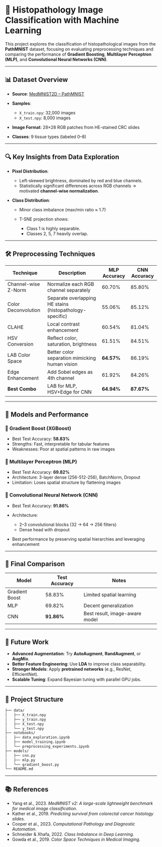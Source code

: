 # 🧬 Histopathology Image Classification with Machine Learning

This project explores the classification of histopathological images from the **PathMNIST** dataset, focusing on evaluating preprocessing techniques and comparing the performance of **Gradient Boosting**, **Multilayer Perceptron (MLP)**, and **Convolutional Neural Networks (CNN)**.

---

## 📊 Dataset Overview

* **Source**: [MedMNIST2D – PathMNIST](https://medmnist.com/)
* **Samples**:

  * `X_train.npy`: 32,000 images
  * `X_test.npy`: 8,000 images
* **Image Format**: 28×28 RGB patches from HE-stained CRC slides
* **Classes**: 9 tissue types (labeled 0–8)

---

## 🔍 Key Insights from Data Exploration

* **Pixel Distribution**:

  * Left-skewed brightness, dominated by red and blue channels.
  * Statistically significant differences across RGB channels → motivated **channel-wise normalization**.

* **Class Distribution**:

  * Minor class imbalance (max/min ratio ≈ 1.7)
  * T-SNE projection shows:

    * Class 1 is highly separable.
    * Classes 2, 5, 7 heavily overlap.

---

## 🛠️ Preprocessing Techniques

| Technique           | Description                                              | MLP Accuracy | CNN Accuracy |
| ------------------- | -------------------------------------------------------- | ------------ | ------------ |
| Channel-wise Z-Norm | Normalize each RGB channel separately                    | 60.70%       | 85.80%       |
| Color Deconvolution | Separate overlapping HE stains (histopathology-specific) | 55.06%       | 85.12%       |
| CLAHE               | Local contrast enhancement                               | 60.54%       | 81.04%       |
| HSV Conversion      | Reflect color, saturation, brightness                    | 61.51%       | 84.51%       |
| LAB Color Space     | Better color separation mimicking human vision           | **64.57%**   | 86.19%       |
| Edge Enhancement    | Add Sobel edges as 4th channel                           | 61.92%       | 84.26%       |
| **Best Combo**      | LAB for MLP, HSV+Edge for CNN                            | **64.94%**   | **87.67%**   |

---

## 🧠 Models and Performance

### 🔹 Gradient Boost (XGBoost)

* Best Test Accuracy: **58.83%**
* Strengths: Fast, interpretable for tabular features
* Weaknesses: Poor at spatial patterns in raw images

### 🔸 Multilayer Perceptron (MLP)

* Best Test Accuracy: **69.82%**
* Architecture: 3-layer dense (256-512-256), BatchNorm, Dropout
* Limitation: Loses spatial structure by flattening images

### 🔷 Convolutional Neural Network (CNN)

* Best Test Accuracy: **91.86%**
* Architecture:

  * 2–3 convolutional blocks (32 → 64 → 256 filters)
  * Dense head with dropout
* Best performance by preserving spatial hierarchies and leveraging enhancement

---

## 🎯 Final Comparison

| Model          | Test Accuracy | Notes                          |
| -------------- | ------------- | ------------------------------ |
| Gradient Boost | 58.83%        | Limited spatial learning       |
| MLP            | 69.82%        | Decent generalization          |
| CNN            | **91.86%**    | Best result, image-aware model |

---

## 🚀 Future Work

* **Advanced Augmentation**: Try **AutoAugment**, **RandAugment**, or **AugMix**.
* **Better Feature Engineering**: Use **LDA** to improve class separability.
* **Stronger Models**: Apply **pretrained networks** (e.g., ResNet, EfficientNet).
* **Scalable Tuning**: Expand Bayesian tuning with parallel GPU jobs.

---

## 📁 Project Structure

```bash
├── data/
│   ├── X_train.npy
│   ├── y_train.npy
│   ├── X_test.npy
│   └── y_test.npy
├── notebooks/
│   ├── data_exploration.ipynb
│   ├── model_training.ipynb
│   └── preprocessing_experiments.ipynb
├── models/
│   ├── cnn.py
│   ├── mlp.py
│   └── gradient_boost.py
└── README.md
```

---

## 📚 References

* Yang et al., 2023. *MedMNIST v2: A large-scale lightweight benchmark for medical image classification.*
* Kather et al., 2019. *Predicting survival from colorectal cancer histology slides.*
* Cooper et al., 2023. *Computational Pathology and Diagnostic Automation.*
* Schneider & Xhafa, 2022. *Class Imbalance in Deep Learning.*
* Gowda et al., 2019. *Color Space Techniques in Medical Imaging.*
